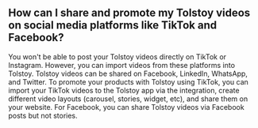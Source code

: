 ## How can I share and promote my Tolstoy videos on social media platforms like TikTok and Facebook?

You won't be able to post your Tolstoy videos directly on TikTok or Instagram. However, you can import videos from these platforms into Tolstoy. Tolstoy videos can be shared on Facebook, LinkedIn, WhatsApp, and Twitter. To promote your products with Tolstoy using TikTok, you can import your TikTok videos to the Tolstoy app via the integration, create different video layouts (carousel, stories, widget, etc), and share them on your website. For Facebook, you can share Tolstoy videos via Facebook posts but not stories.
